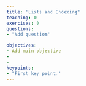 ```yaml
---
title: "Lists and Indexing"
teaching: 0
exercises: 0
questions:
- "Add question"

objectives:
- Add main objective
- 
- 
keypoints:
- "First key point."
---
```

